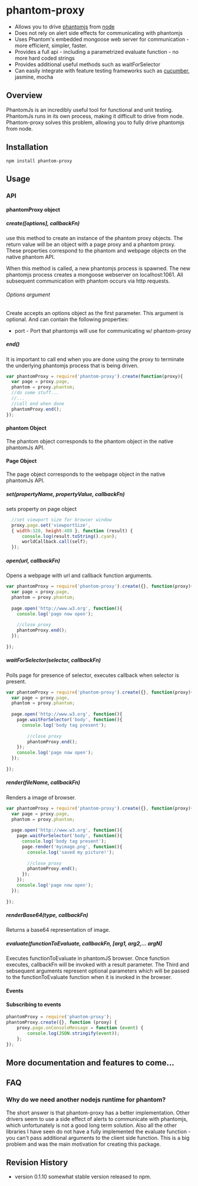 # phantom-proxy
* Allows you to drive [phantomjs](www.phantomjs.org) from [node](www.nodejs.org)
* Does not rely on alert side effects for communicating with phantomjs
* Uses Phantom's embedded mongoose web server for communication - more efficient, simpler, faster.
* Provides a full api - including a parametrized evaluate function - no more hard coded strings
* Provides additional useful methods such as waitForSelector
* Can easily integrate with feature testing frameworks such as [cucumber](https://github.com/cucumber/cucumber-js), jasmine, mocha

## Overview
PhantomJs is an incredibly useful tool for functional and unit testing.  PhantomJs runs in its own process, making it difficult to drive from node.  Phantom-proxy solves this problem, allowing you to fully drive phantomjs from node.

## Installation

`npm install phantom-proxy` 

## Usage
### API
#### phantomProxy object
##### create([options], callbackFn)
use this method to create an instance of the phantom proxy objects.  The return value will be an object with a page proxy and a phantom proxy.  These properties correspond to the phantom and webpage objects on the native phantom API.  

When this method is called, a new phantomjs process is spawned.  The new phantomjs process creates a mongoose webserver on localhost:1061.  All subsequent communication with phantom occurs via http requests. 

###### Options argument
Create accepts an options object as the first parameter.  This argument is optional.  And can contain the following properties:

* port - Port that phantomjs will use for communicating w/ phantom-proxy       

##### end()
It is important to call end when you are done using the proxy to terminate the underlying phantomjs process that is being driven.

```javascript
var phantomProxy = require('phantom-proxy').create(function(proxy){
  var page = proxy.page,
  phantom = proxy.phantom;
  //do some stuff...
  //...
  //call end when done
  phantomProxy.end();
});
```

#### phantom Object
The phantom object corresponds to the phantom object in the native phantomJs API.

#### Page Object
The page object corresponds to the webpage object in the native phantomJs API.

##### set(propertyName, propertyValue, callbackFn)
sets property on page object

```javascript
  //set viewport size for browser window
  proxy.page.set('viewportSize', 
  { width:320, height:480 }, function (result) {
      console.log(result.toString().cyan);
      worldCallback.call(self);
  });
```

##### open(url, callbackFn)
Opens a webpage with url and callback function arguments.

```javascript
var phantomProxy = require('phantom-proxy').create({}, function(proxy){
  var page = proxy.page,
  phantom = proxy.phantom;
  
  page.open('http://www.w3.org', function(){
    console.log('page now open');
    
    //close proxy
    phantomProxy.end();
  });  
  
});
```

##### waitForSelector(selector, callbackFn)
Polls page for presence of selector, executes callback when selector is present.

```javascript
var phantomProxy = require('phantom-proxy').create({}, function(proxy){
  var page = proxy.page,
  phantom = proxy.phantom;
  
  page.open('http://www.w3.org', function(){
    page.waitForSelector('body', function(){
      console.log('body tag present');
      
        //close proxy
        phantomProxy.end();
    });
    console.log('page now open');
  });
  
});
```

##### render(fileName, callbackFn)
Renders a image of browser.

```javascript
var phantomProxy = require('phantom-proxy').create({}, function(proxy){
  var page = proxy.page,
  phantom = proxy.phantom;
  
  page.open('http://www.w3.org', function(){
    page.waitForSelector('body', function(){
      console.log('body tag present');
      page.render('myimage.png', function(){
        console.log('saved my picture!');
        
        //close proxy
        phantomProxy.end();
      });
    });
    console.log('page now open');
  });  
  
});
```

##### renderBase64(type, callbackFn)
Returns a base64 representation of image. 

##### evaluate(functionToEvaluate, callbackFn, [arg1, arg2,... argN]
Executes functionToEvaluate in phantomJS browser.  Once function executes, callbackFn will be invoked with a result parameter. The Third and sebsequent arguments represent optional parameters which will be passed to the functionToEvaluate function when it is invoked in the browser.

#### Events
#### Subscribing to events

```javascript
phantomProxy = require('phantom-proxy');
phantomProxy.create({}, function (proxy) {
    proxy.page.onConsoleMessage = function (event) {
        console.log(JSON.stringify(event));
    };
});
```

## More documentation and features to come...

## FAQ
### Why do we need another nodejs runtime for phantom?
The short answer is that phantom-proxy has a better implementation.  Other drivers seem to use a side effect of alerts to communicate with phantomjs, which unfortunately is not a good long term solution. Also all the other libraries I have seen do not have a fully implemented the evaluate function - you can't pass additional arguments to the client side function.  This is a big problem and was the main motivation for creating this package.

## Revision History
* version 0.1.10 somewhat stable version released to npm.

